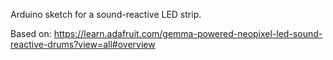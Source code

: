 Arduino sketch for a sound-reactive LED strip.

Based on:
https://learn.adafruit.com/gemma-powered-neopixel-led-sound-reactive-drums?view=all#overview
